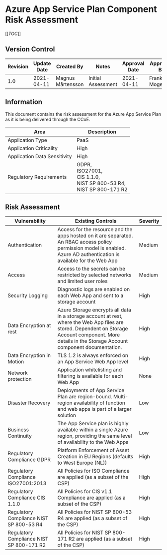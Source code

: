 <!--
This document is not maintained in this wiki.
Please only modify it at the source!
If you make changes here they may be overwritten and lost.
For documentation origin refer to the file metadata.json.
-->

# Azure App Service Plan Component Risk Assessment

[[_TOC_]]

## Version Control

| Revision | Update Date | Created By | Notes | Approval Date | Approved By |
|--|--|--|--|--|--|
|1.0 | 2021-04-11 | Magnus Mårtensson | Initial Assessment | 2021-04-11 | Frank Mogensen

## Information

This document contains the risk assessment for the Azure App Service Plan as it is being delivered through the CCoE.

| Area | Description |
|--|--|
| Application Type | PaaS |
| Application Criticality | High |
| Application Data Sensitivity | High |
| Regulatory Requirements | GDPR,<br/>ISO27001,<br/>CIS 1.1.0,<br/>NIST SP 800-53 R4,<br/>NIST SP 800-171 R2 |

## Risk Assessment

|Vulnerability | Existing Controls | Severity
|--|--|--|
| Authentication | Access for the resource and the apps hosted on it are separated. An RBAC access policy permission model is enabled. <br/> Azure AD authentication is available for the Web App | Medium |
| Access | Access to the secrets can be restricted by selected networks and limited user roles | Medium |
| Security Logging | Diagnostic logs are enabled on each Web App and sent to a storage account | High |
| Data Encryption at rest |Azure Storage encrypts all data in a storage account at rest, where the Web App files are stored. Dependent on Storage Account component. More details in the Storage Account component documentation. | High |
| Data Encryption in Motion | TLS 1.2 is always enforced on an App Service Web App level | High |
| Network protection | Application whitelisting and filtering is available for each Web App | None |
| Disaster Recovery| Deployments of App Service Plan are region-bound. Multi-region availability of function and web apps is part of a larger solution | Low |
| Business Continuity | The App Service plan is highly available within a single Azure region, providing the same level of availability to the Web Apps | Low |
| Regulatory Compliance GDPR | Platform Enforcement of Asset Creation in EU Regions (defaults to West Europe (NL)) | High |
| Regulatory Compliance ISO27001:2013 | All Policies for ISO Compliance are applied (as a subset of the CSP) | High |
| Regulatory Compliance CIS 1.1.0 | All Policies for CIS v1.1 Compliance are applied (as a subset of the CSP) | High |
| Regulatory Compliance NIST SP 800-53 R4 | All Policies for NIST SP 800-53 R4 are applied (as a subset of the CSP) | High |
| Regulatory Compliance NIST SP 800-171 R2 | All Policies for NIST SP 800-171 R2 are applied (as a subset of the CSP) | High |
